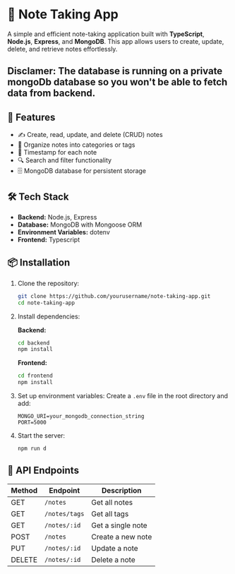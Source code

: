 # 📝 Note Taking App

A simple and efficient note-taking application built with **TypeScript**, **Node.js**, **Express**, and **MongoDB**. This app allows users to create, update, delete, and retrieve notes effortlessly.

## Disclamer: The database is running on a private mongoDb database so you won't be able to fetch data from backend. 

## 🚀 Features

- ✍️ Create, read, update, and delete (CRUD) notes
- 📁 Organize notes into categories or tags
- 📅 Timestamp for each note
- 🔍 Search and filter functionality
- 🗄️ MongoDB database for persistent storage

## 🛠️ Tech Stack

- **Backend:** Node.js, Express
- **Database:** MongoDB with Mongoose ORM
- **Environment Variables:** dotenv
- **Frontend:** Typescript

## 📦 Installation

1. Clone the repository:
   ```bash
   git clone https://github.com/yourusername/note-taking-app.git
   cd note-taking-app
   ```
2. Install dependencies:
   
   **Backend:** 
   ```bash
   cd backend
   npm install
   ```
    **Frontend:** 
   ```bash
   cd frontend
   npm install
   ```
4. Set up environment variables:
   Create a `.env` file in the root directory and add:
   ```env
   MONGO_URI=your_mongodb_connection_string
   PORT=5000
   ```
5. Start the server:
   ```bash
   npm run d
   ```

## 🔧 API Endpoints

| Method | Endpoint        | Description              |
|--------|----------------|--------------------------|
| GET    | `/notes`       | Get all notes            |
| GET    | `/notes/tags`  | Get all tags             |
| GET    | `/notes/:id`   | Get a single note        |
| POST   | `/notes`       | Create a new note        |
| PUT    | `/notes/:id`   | Update a note            |
| DELETE | `/notes/:id`   | Delete a note            |

